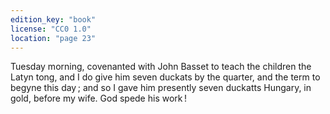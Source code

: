 ```yaml
---
edition_key: "book"
license: "CC0 1.0"
location: "page 23"
---
```

Tuesday morning, covenanted with John Basset to
teach the children the Latyn tong, and I do give him seven
duckats by the quarter, and the term to begyne this day ; and so
I gave him presently seven duckatts Hungary, in gold, before my
wife. God spede his work !
